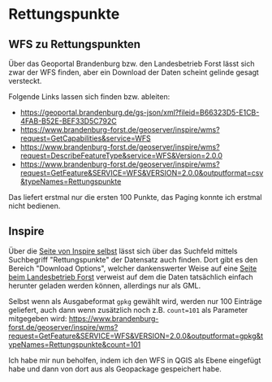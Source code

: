# Rettungspunkte

## WFS zu Rettungspunkten

Über das Geoportal Brandenburg bzw. den Landesbetrieb Forst lässt sich zwar der
WFS finden, aber ein Download der Daten scheint gelinde gesagt versteckt.

Folgende Links lassen sich finden bzw. ableiten:
* https://geoportal.brandenburg.de/gs-json/xml?fileid=B66323D5-E1CB-4FAB-B52E-BEF33D5C792C
* https://www.brandenburg-forst.de/geoserver/inspire/wms?request=GetCapabilities&service=WFS
* https://www.brandenburg-forst.de/geoserver/inspire/wms?request=DescribeFeatureType&service=WFS&Version=2.0.0
* https://www.brandenburg-forst.de/geoserver/inspire/wms?request=GetFeature&SERVICE=WFS&VERSION=2.0.0&outputformat=csv&typeNames=Rettungspunkte

Das liefert erstmal nur die ersten 100 Punkte, das Paging konnte ich erstmal
nicht bedienen.

## Inspire

Über die [Seite von Inspire
selbst](https://inspire-geoportal.ec.europa.eu/results.html?country=de&view=details&theme=none)
lässt sich über das Suchfeld mittels Suchbegriff "Rettungspunkte" der Datensatz
auch finden. Dort gibt es den Bereich "Download Options", welcher dankenswerter
Weise auf eine [Seite beim Landesbetrieb
Forst](http://www.brandenburg-forst.de/inspire/dls/fuek_rp/) verweist auf dem
die Daten tatsächlich einfach herunter geladen werden können, allerdings nur als
GML.

Selbst wenn als Ausgabeformat `gpkg` gewählt wird, werden nur 100 Einträge
geliefert, auch dann wenn zusätzlich noch z.B. `count=101` als Parameter mitgegeben
wird:
https://www.brandenburg-forst.de/geoserver/inspire/wms?request=GetFeature&SERVICE=WFS&VERSION=2.0.0&outputformat=gpkg&typeNames=Rettungspunkte&count=101

Ich habe mir nun beholfen, indem ich den WFS in QGIS als Ebene eingefügt habe
und dann von dort aus als Geopackage gespeichert habe.
